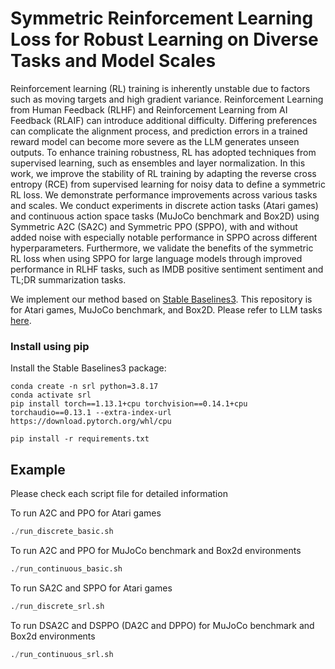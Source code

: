 # Symmetric Reinforcement Learning Loss for Robust Learning on Diverse Tasks and Model Scales

Reinforcement learning (RL) training is inherently unstable due to factors such as moving targets and high gradient variance. Reinforcement Learning from Human Feedback (RLHF) and Reinforcement Learning from AI Feedback (RLAIF) can introduce additional difficulty. Differing preferences can complicate the alignment process, and prediction errors in a trained reward model can become more severe as the LLM generates unseen outputs. To enhance training robustness, RL has adopted techniques from supervised learning, such as ensembles and layer normalization. In this work, we improve the stability of RL training by adapting the reverse cross entropy (RCE) from supervised learning for noisy data to define a symmetric RL loss. We demonstrate performance improvements across various tasks and scales. We conduct experiments in discrete action tasks (Atari games) and continuous action space tasks (MuJoCo benchmark and Box2D) using Symmetric A2C (SA2C) and Symmetric PPO (SPPO), with and without added noise with especially notable performance in SPPO across different hyperparameters. Furthermore, we validate the benefits of the symmetric RL loss when using SPPO for large language models through improved performance in RLHF tasks, such as IMDB positive sentiment sentiment and TL;DR summarization tasks. 

We implement our method based on [Stable Baselines3](https://github.com/DLR-RM/stable-baselines3). This repository is for Atari games, MuJoCo benchmark, and Box2D. Please refer to LLM tasks [here](https://github.com/shashacks/Symmetric_tril). 


### Install using pip
Install the Stable Baselines3 package:
```
conda create -n srl python=3.8.17
conda activate srl
pip install torch==1.13.1+cpu torchvision==0.14.1+cpu torchaudio==0.13.1 --extra-index-url https://download.pytorch.org/whl/cpu

pip install -r requirements.txt

```

## Example
Please check each script file for detailed information

To run A2C and PPO for Atari games
```python
./run_discrete_basic.sh
```

To run A2C and PPO for MuJoCo benchmark and Box2d environments
```python
./run_continuous_basic.sh
```

To run SA2C and SPPO for Atari games
```python
./run_discrete_srl.sh
```

To run DSA2C and DSPPO (DA2C and DPPO) for MuJoCo benchmark and Box2d environments
```python
./run_continuous_srl.sh
```

##